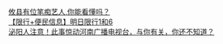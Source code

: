   
[攸县有位笔痴艺人,你能看懂吗？](http://www.dianyue.me/archives/764/xuta0u5enhppz5bv/)  
[【限行+便民信息】明日限行1和6](http://www.dianyue.me/archives/573/1jogwxp5igxsl8q8/)  
[泌阳人注意！此事惊动河南广播电视台，与你有关，你还不知道？](http://www.dianyue.me/archives/177/wqc75xkmdw60x46y/)